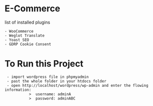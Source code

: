 # E-Commerce

list of installed plugins
```
- WooCommerce
- Weglot Translate
- Yoast SEO
- GDRP Cookie Consent
```

# To Run this Project

```
 - import wordpress file in phpmyadmin
 - past the whole folder in your htdocs folder
 - open http://localhost/wordpress/wp-admin and enter the flowing information:
           >  username: adminA
           >  password: adminABC
```
